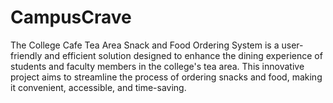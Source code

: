 # CampusCrave
The College Cafe Tea Area Snack and Food Ordering System is a user-friendly and efficient solution designed to enhance the dining experience of students and faculty members in the college's tea area. This innovative project aims to streamline the process of ordering snacks and food, making it convenient, accessible, and time-saving.
